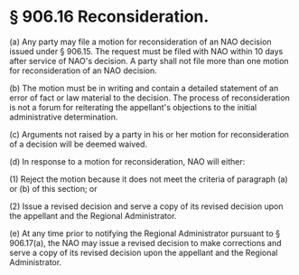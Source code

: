# § 906.16   Reconsideration.

(a) Any party may file a motion for reconsideration of an NAO decision issued under § 906.15. The request must be filed with NAO within 10 days after service of NAO's decision. A party shall not file more than one motion for reconsideration of an NAO decision.


(b) The motion must be in writing and contain a detailed statement of an error of fact or law material to the decision. The process of reconsideration is not a forum for reiterating the appellant's objections to the initial administrative determination.


(c) Arguments not raised by a party in his or her motion for reconsideration of a decision will be deemed waived.


(d) In response to a motion for reconsideration, NAO will either:


(1) Reject the motion because it does not meet the criteria of paragraph (a) or (b) of this section; or


(2) Issue a revised decision and serve a copy of its revised decision upon the appellant and the Regional Administrator.


(e) At any time prior to notifying the Regional Administrator pursuant to § 906.17(a), the NAO may issue a revised decision to make corrections and serve a copy of its revised decision upon the appellant and the Regional Administrator.




